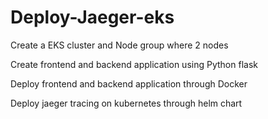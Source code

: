 # Deploy-Jaeger-eks


Create a EKS cluster and Node group where 2 nodes

Create frontend and backend application using Python flask

Deploy frontend and backend application through Docker

Deploy jaeger tracing on kubernetes through helm chart
